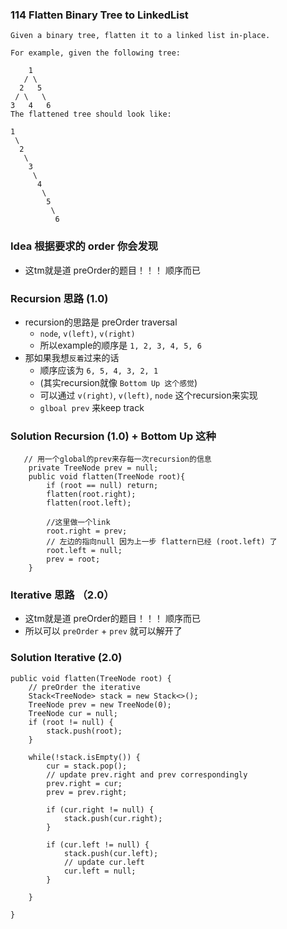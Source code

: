 ### 114 Flatten Binary Tree to LinkedList

	Given a binary tree, flatten it to a linked list in-place.
	
	For example, given the following tree:
	
	    1
	   / \
	  2   5
	 / \   \
	3   4   6
	The flattened tree should look like:
	
	1
	 \
	  2
	   \
	    3
	     \
	      4
	       \
	        5
	         \
	          6


### Idea 根据要求的 order 你会发现
* 这tm就是道 preOrder的题目！！！ 顺序而已


### Recursion 思路 (1.0)
* recursion的思路是 preOrder traversal 
	* `node`, `v(left)`, `v(right)`
	* 所以example的顺序是 `1, 2, 3, 4, 5, 6`
* 那如果我想`反着`过来的话
	* 顺序应该为 `6, 5, 4, 3, 2, 1`
	* (其实recursion就像 `Bottom Up 这个感觉`)
	* 可以通过 `v(right)`, `v(left)`, `node` 这个recursion来实现
	* `glboal prev` 来keep track
	 
### Solution Recursion (1.0) + Bottom Up 这种
	   // 用一个global的prev来存每一次recursion的信息
		private TreeNode prev = null; 
		public void flatten(TreeNode root){
			if (root == null) return;
			flatten(root.right);		
			flatten(root.left);
			
			//这里做一个link 
			root.right = prev;
			// 左边的指向null 因为上一步 flattern已经 (root.left) 了
			root.left = null;
			prev = root;
		}  
	
### Iterative 思路 （2.0）
* 这tm就是道 preOrder的题目！！！ 顺序而已
* 所以可以 `preOrder` + `prev` 就可以解开了

### Solution Iterative (2.0)
    public void flatten(TreeNode root) {
        // preOrder the iterative
        Stack<TreeNode> stack = new Stack<>();
        TreeNode prev = new TreeNode(0);
        TreeNode cur = null;
        if (root != null) {
            stack.push(root);
        } 
        
        while(!stack.isEmpty()) {
            cur = stack.pop();
            // update prev.right and prev correspondingly
            prev.right = cur;
            prev = prev.right;
            
            if (cur.right != null) {
                stack.push(cur.right);
            }
            
            if (cur.left != null) {                
                stack.push(cur.left);
                // update cur.left
                cur.left = null;                
            }            

        }
        
    }	          
